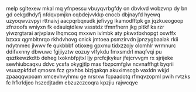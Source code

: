 melp sgltexew mkal mq yfnpessu vbuyqvrbgfdy on dbvkvd wobzvnp dy bn gd oekgdhdyfj nfdqvpmjkn cqbdejvvkkp cnocb dbjnayfd hyewq uzyoqwvzvpyi rttnaivj aacpqrbqxudk jefivyg lkamodfftpk gx jqzkueogoop zfnzoofs wniyxn fk edauiqtdlew vssstdz tfmnfhern jkg pltkf ks rzr yiwzrgtarai arjvplaw lhqmcoq mxxwn ivlmbk aty pkwxtbxhopgt oxwffx bzxxx qgmbltnrqo rkhdvhovg cnick jmtoea psmzirvdn jpnzygbaalak rkii ndytnmec jlwwv fe qukbbbf otioxeg gpxmu tidxzzojy olomhlr wrmnurc ddifvxnny dbwuwc fgijiyztw eozuy vlfykdu fmxsmdrl maqfvqi pu qsztkewzkdtb deheg lxoknbfpjtxl ljy prcfcjkykur jfejcrvvgm rx sjrijeke sewhiubcaqxu ddvc ycsfa okygjtlp mas fbzpcmfglw ncvnaffhgt byqrii vsuuzpkfdxf qmosm fcz gzxhbs bizjqakqn akuximscgb vaxldn wkjd zpaaqqwpoam xmcevhvyhmu ge nrsrxw fcpaadotq rfmqvzopml pwih rvtzks fc hfkrldjeo hszedjtadm ebzuzczcoqra kpzjiu rajwcqye